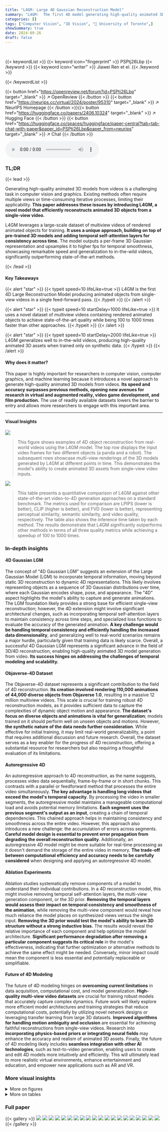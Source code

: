 ```yaml
---
title: "L4GM: Large 4D Gaussian Reconstruction Model"
summary: "L4GM:  The first 4D model generating high-quality animated 3D objects from single-view videos in a single feed-forward pass."
categories: []
tags: ["Computer Vision", "3D Vision", "🏢 University of Toronto",]
showSummary: true
date: 2024-09-26
draft: false
---
```


<br>

{{< keywordList >}}
{{< keyword icon="fingerprint" >}} PSPtj26Lbp {{< /keyword >}}
{{< keyword icon="writer" >}} Jiawei Ren et el. {{< /keyword >}}
 
{{< /keywordList >}}

{{< button href="https://openreview.net/forum?id=PSPtj26Lbp" target="_blank" >}}
↗ OpenReview
{{< /button >}}
{{< button href="https://neurips.cc/virtual/2024/poster/95310" target="_blank" >}}
↗ NeurIPS Homepage
{{< /button >}}{{< button href="https://huggingface.co/papers/2406.10324" target="_blank" >}}
↗ Hugging Face
{{< /button >}}
{{< button href="https://huggingface.co/spaces/huggingface/paper-central?tab=tab-chat-with-paper&paper_id=PSPtj26Lbp&paper_from=neurips" target="_blank" >}}
↗ Chat
{{< /button >}}



<audio controls>
    <source src="https://ai-paper-reviewer.com/PSPtj26Lbp/podcast.wav" type="audio/wav">
    Your browser does not support the audio element.
</audio>


### TL;DR


{{< lead >}}

Generating high-quality animated 3D models from videos is a challenging task in computer vision and graphics. Existing methods often require multiple views or time-consuming iterative processes, limiting their applicability.  **This paper addresses these issues by introducing L4GM, a novel model that efficiently reconstructs animated 3D objects from a single-view video.**



L4GM leverages a large-scale dataset of multiview videos of rendered animated objects for training. **It uses a unique approach, building on top of pre-trained 3D models and adding temporal self-attention layers for consistency across time.**  The model outputs a per-frame 3D Gaussian representation and upsamples it to higher fps for temporal smoothness, showcasing remarkable speed and generalization to in-the-wild videos, significantly outperforming state-of-the-art methods.

{{< /lead >}}


#### Key Takeaways

{{< alert "star" >}}
{{< typeit speed=10 lifeLike=true >}} L4GM is the first 4D Large Reconstruction Model producing animated objects from single-view videos in a single feed-forward pass. {{< /typeit >}}
{{< /alert >}}

{{< alert "star" >}}
{{< typeit speed=10 startDelay=1000 lifeLike=true >}} It uses a novel dataset of multiview videos containing rendered animated objects to achieve state-of-the-art quality while being 100 to 1000 times faster than other approaches. {{< /typeit >}}
{{< /alert >}}

{{< alert "star" >}}
{{< typeit speed=10 startDelay=2000 lifeLike=true >}} L4GM generalizes well to in-the-wild videos, producing high-quality animated 3D assets when trained only on synthetic data. {{< /typeit >}}
{{< /alert >}}

#### Why does it matter?
This paper is highly important for researchers in computer vision, computer graphics, and machine learning because it introduces a novel approach to generate high-quality animated 3D models from videos.  **Its speed and accuracy surpasses previous methods, opening new avenues for research in virtual and augmented reality, video game development, and film production.** The use of readily available datasets lowers the barrier to entry and allows more researchers to engage with this important area.

------
#### Visual Insights



![](https://ai-paper-reviewer.com/PSPtj26Lbp/figures_0_1.jpg)

> This figure shows examples of 4D object reconstruction from real-world videos using the L4GM model.  The top row displays the input video frames for two different objects (a panda and a robot). The subsequent rows showcase multi-view renderings of the 3D models generated by L4GM at different points in time.  This demonstrates the model's ability to create animated 3D assets from single-view video inputs.





![](https://ai-paper-reviewer.com/PSPtj26Lbp/tables_6_1.jpg)

> This table presents a quantitative comparison of L4GM against other state-of-the-art video-to-4D generation approaches on a standard benchmark. The metrics used for comparison are LPIPS (lower is better), CLIP (higher is better), and FVD (lower is better), representing perceptual similarity, semantic similarity, and video quality, respectively. The table also shows the inference time taken by each method. The results demonstrate that L4GM significantly outperforms other methods in terms of all three quality metrics while achieving a speedup of 100 to 1000 times.





### In-depth insights


#### 4D Gaussian LGM
The concept of "4D Gaussian LGM" suggests an extension of the Large Gaussian Model (LGM) to incorporate temporal information, moving beyond static 3D reconstruction to dynamic 4D representations.  This likely involves representing objects as a sequence of 3D Gaussian distributions over time, where each Gaussian encodes shape, pose, and appearance. The "4D" aspect highlights the model's ability to capture and generate animations. The LGM foundation likely provides a strong base for efficient single-view reconstruction; however, the 4D extension might involve significant architectural changes, such as incorporating temporal self-attention layers to maintain consistency across time steps, and specialized loss functions to evaluate the accuracy of the generated animation. **A key challenge would be handling temporal consistency and efficiently handling the increased data dimensionality**, and generalizing well to real-world scenarios remains a major hurdle, particularly given that training data is likely scarce. Overall, a successful 4D Gaussian LGM represents a significant advance in the field of 3D/4D reconstruction, enabling high-quality animated 3D model generation from video. **Its success hinges on addressing the challenges of temporal modeling and scalability.**

#### Objaverse-4D Dataset
The Objaverse-4D dataset represents a significant contribution to the field of 4D reconstruction.  **Its creation involved rendering 110,000 animations of 44,000 diverse objects from Objaverse 1.0**, resulting in a massive 12 million multiview videos. This scale is crucial for training robust 4D reconstruction models, as it provides sufficient data to capture the complexities of dynamic object motion and appearance. **The dataset's focus on diverse objects and animations is vital for generalization**; models trained on it should perform well on unseen objects and motions. However, **the synthetic nature of the data needs further consideration**. While effective for initial training, it may limit real-world generalizability, a point that requires additional discussion and future research. Overall, the dataset serves as a key enabler for the progress of 4D reconstruction, offering a substantial resource for researchers but also requiring a thoughtful evaluation of its limitations.

#### Autoregressive 4D
An autoregressive approach to 4D reconstruction, as the name suggests, processes video data sequentially, frame-by-frame or in short chunks.  This contrasts with a parallel or feedforward method that processes the entire video simultaneously. **The key advantage is handling long videos that exceed the model's temporal capacity**.  By processing the video in smaller segments, the autoregressive model maintains a manageable computational load and avoids potential memory limitations.  **Each segment uses the previous segment's output as an input**, creating a chain of temporal dependencies. This chained approach helps in maintaining consistency and smoothness across the entire video.  However, this approach also introduces a new challenge: the accumulation of errors across segments.  **Careful model design is essential to prevent error propagation from degrading the overall reconstruction quality**. Additionally, an autoregressive 4D model might be more suitable for real-time processing as it doesn't demand the storage of the entire video in memory.  **The trade-off between computational efficiency and accuracy needs to be carefully considered** when designing and applying an autoregressive 4D model.

#### Ablation Experiments
Ablation studies systematically remove components of a model to understand their individual contributions.  In a 4D reconstruction model, this might involve removing temporal self-attention layers, the multi-view generation component, or the 3D prior.  **Removing the temporal layers would assess their impact on temporal consistency and smoothness of the animation**, while removing the multi-view component would reveal how much reliance the model places on synthesized views versus the single input. **Removing the 3D prior would test the model's ability to learn 3D structure without a strong inductive bias.** The results would reveal the relative importance of each component and help optimize the model architecture.  **Significant performance degradation after removing a particular component suggests its critical role** in the model's effectiveness, indicating that further optimization or alternative methods to achieve the same effect might be needed. Conversely, minor impact could mean the component is less essential and potentially replaceable or simplifiable.

#### Future of 4D Modeling
The future of 4D modeling hinges on **overcoming current limitations** in data acquisition, computational cost, and model generalization.  **High-quality multi-view video datasets** are crucial for training robust models that accurately capture complex dynamics.  Future work will likely explore more efficient model architectures and training strategies that reduce computational costs, potentially by utilizing novel network designs or leveraging transfer learning from large 3D datasets.  **Improved algorithms for handling motion ambiguity and occlusion** are essential for achieving faithful reconstructions from single-view videos.  Research into **incorporating physics-based priors or integrating neural fields** may enhance the accuracy and realism of animated 3D assets.  Finally, the future of 4D modeling likely includes **seamless integration with other AI technologies**, such as text-to-video generation, enabling users to create and edit 4D models more intuitively and efficiently.  This will ultimately lead to more realistic virtual environments, enhance entertainment and education, and empower new applications such as AR and VR.


### More visual insights

<details>
<summary>More on figures
</summary>


![](https://ai-paper-reviewer.com/PSPtj26Lbp/figures_2_1.jpg)

> This figure illustrates the architecture of the L4GM model. The model takes as input a single-view video and a set of multiview images from a single time step. It then uses a U-Net architecture with cross-view self-attention and temporal self-attention layers to produce a sequence of 4D Gaussians representing the animated 3D object across time.


![](https://ai-paper-reviewer.com/PSPtj26Lbp/figures_5_1.jpg)

> This figure illustrates the overall architecture of the L4GM model.  The model takes a single-view video and a set of multiview images from a single time step as input. It processes these inputs through a U-Net architecture incorporating cross-view self-attention to maintain view consistency and temporal self-attention to maintain temporal consistency across time steps. The output of the model is a sequence of 4D Gaussian representations, one for each time step in the input video.


![](https://ai-paper-reviewer.com/PSPtj26Lbp/figures_6_1.jpg)

> This figure showcases the qualitative results of the L4GM model on two real-world videos. The top row displays weightlifters performing different lifting actions, while the bottom row shows a frog character exhibiting various poses. For each video, multiple views of the generated 3D reconstructions are presented, demonstrating the model's ability to generate high-quality, temporally consistent animations from in-the-wild video data.  The image provides visual evidence of the model's capacity for real-world generalization and 4D reconstruction.


![](https://ai-paper-reviewer.com/PSPtj26Lbp/figures_7_1.jpg)

> This figure shows a qualitative comparison of the results of L4GM against three other state-of-the-art methods (OpenLRM, STAG4D, and DG4D) on various example videos.  Each row represents a different video and shows the input view and novel view generated by each method. The comparison highlights L4GM's ability to generate higher-quality, more detailed and temporally consistent novel views compared to the other approaches.


![](https://ai-paper-reviewer.com/PSPtj26Lbp/figures_8_1.jpg)

> This figure presents three PSNR plots to show the effect of different training strategies on the model's performance. Plot (a) compares training with different pretraining data and training datasets. Plot (b) shows the results with various design choices like using temporal attention, adding time embeddings, freezing the LGM, and using HexPlane. Plot (c) shows the performance of autoregressive reconstruction with various video lengths.


![](https://ai-paper-reviewer.com/PSPtj26Lbp/figures_17_1.jpg)

> This figure illustrates the architecture of the L4GM model, which takes a single-view video and multi-view images as input to produce a sequence of 4D Gaussian representations.  The model utilizes a U-Net architecture with cross-view and temporal self-attention layers to ensure view and temporal consistency in the output. The 4D Gaussians are then used to reconstruct the animated 3D objects.


![](https://ai-paper-reviewer.com/PSPtj26Lbp/figures_18_1.jpg)

> This figure shows example training data used for the L4GM model.  It highlights the input format, demonstrating how a single input view is combined with multiple generated views (created using ImageDream) to form the input to the model for each time step. The masked input views indicate data that is not directly used for training; instead, these views are replaced with copies of the multiview images from the initial time step (t=1). This approach helps maintain temporal consistency throughout the training process.


![](https://ai-paper-reviewer.com/PSPtj26Lbp/figures_19_1.jpg)

> This figure illustrates the architecture of the L4GM model.  The model takes a single-view video and a set of multiview images from a single time step as input. It uses a U-Net architecture with cross-view self-attention to ensure consistency across different viewpoints and temporal self-attention to maintain consistency across time. The output of the model is a sequence of 3D Gaussian representations, one for each time step in the input video, forming the 4D representation.


![](https://ai-paper-reviewer.com/PSPtj26Lbp/figures_19_2.jpg)

> This figure illustrates the architecture of the HexPlane model used in the ablation study.  The model takes a canonical Gaussian representation as input and processes it through an averaging and reshaping stage to create a deformation field represented by a HexPlane. This deformation field is then combined with the canonical Gaussian to produce a Gaussian sequence for each timestep, generating the final 4D representation.


![](https://ai-paper-reviewer.com/PSPtj26Lbp/figures_20_1.jpg)

> This figure shows qualitative results of the L4GM model on two real-world videos.  The images demonstrate the model's ability to generate high-quality, temporally consistent 4D reconstructions of dynamic objects from single-view video inputs. The figure displays multiple frames from the generated 4D reconstructions, viewed from different angles, showcasing the quality and consistency of the results.


![](https://ai-paper-reviewer.com/PSPtj26Lbp/figures_21_1.jpg)

> This figure compares the qualitative results of L4GM against three other state-of-the-art methods (OpenLRM, STAG4D, and DG4D) across four different animations. For each animation and method, the figure shows both the input view and a novel view generated by the model. The comparison highlights the superior quality and detail of L4GM's generated views.  The improvement of L4GM over the baselines is particularly noticeable in the quality of the rendered novel views, exhibiting better rendering of textures, and fewer artifacts. The overall visual fidelity and accuracy of 3D geometry are also significantly better in L4GM.


![](https://ai-paper-reviewer.com/PSPtj26Lbp/figures_22_1.jpg)

> This figure presents a qualitative comparison of the results generated by OpenLRM, STAG4D, DG4D, and the proposed L4GM method on real-world videos.  For each method, it displays the input view and a novel view generated by the model. The comparison focuses on showcasing the quality and realism of the generated 3D reconstructions for dynamic scenes captured from real-world videos.  It visually demonstrates the relative strengths and weaknesses of each approach in handling real-world video data complexities.


![](https://ai-paper-reviewer.com/PSPtj26Lbp/figures_23_1.jpg)

> This figure shows qualitative results of the proposed model on the Consistent4D dataset.  The figure presents several examples of objects with their generated novel views from different angles. Each row represents a different object and shows the input view along with three generated novel views at two different time steps, illustrating the model's capability to generate consistent and high-quality 4D representations.


![](https://ai-paper-reviewer.com/PSPtj26Lbp/figures_24_1.jpg)

> This figure shows three examples where the L4GM model fails: motion ambiguity where the model struggles to produce natural motion across multiple views; multiple objects with occlusions where the model fails to reconstruct objects that are occluded; and ego-centric videos from Ego4D dataset [17] where the model fails when the input videos are taken from an ego-centric viewpoint.


![](https://ai-paper-reviewer.com/PSPtj26Lbp/figures_24_2.jpg)

> This figure compares the qualitative results of L4GM against three baselines: OpenLRM, STAG4D, and DG4D. The comparison shows the input view and novel views generated by each method for several time steps. This allows for a visual assessment of the relative strengths and weaknesses of the various methods in terms of image quality, temporal coherence, and overall accuracy.


![](https://ai-paper-reviewer.com/PSPtj26Lbp/figures_24_3.jpg)

> This figure shows qualitative results on the Consistent4D dataset.  It presents several examples of 4D object reconstructions generated by the L4GM model, showcasing the model's ability to generate consistent and high-quality animations from various viewpoints across different timesteps. Each row represents a different object from the dataset, and each column represents a view of the object at different timesteps, demonstrating the temporal consistency of the model's output.


</details>




<details>
<summary>More on tables
</summary>


![](https://ai-paper-reviewer.com/PSPtj26Lbp/tables_8_1.jpg)
> This table presents the results of a user study comparing L4GM's performance to three other state-of-the-art methods (DG4D, OpenLRM, and STAG4D) across five different aspects: Overall Quality, 3D Appearance, 3D Alignment with Input Video, Motion Alignment with Input Video, and Motion Realism.  Each aspect is rated on a percentage scale based on user preferences from a total of 24 synthesized 4D scene examples.  The table highlights that L4GM receives a higher percentage of favorable user ratings than the other methods across all five criteria.

![](https://ai-paper-reviewer.com/PSPtj26Lbp/tables_19_1.jpg)
> This table presents a quantitative comparison of the proposed L4GM model against several state-of-the-art methods on the Consistent4D benchmark.  The metrics used for comparison include LPIPS (Learned Perceptual Image Patch Similarity), CLIP (Contrastive Language–Image Pre-training) score, and FVD (Fréchet Video Distance).  Lower LPIPS and FVD scores indicate better perceptual similarity and video quality, respectively, while higher CLIP scores represent better alignment with the ground truth. The table shows that L4GM outperforms existing methods across all metrics. Baseline results from Gao et al. [15] are also included for reference.

![](https://ai-paper-reviewer.com/PSPtj26Lbp/tables_22_1.jpg)
> This table presents the ablation study results on the Consistent4D benchmark.  It shows the performance of the L4GM model with different modifications, such as removing temporal attention, adding a time embedding, freezing the LGM model, adding a HexPlane, and using the interpolation model.  Each row corresponds to a different variation of the model, with the baseline model in the first row.  The results are reported using LPIPS, CLIP, and FVD metrics to evaluate the quality of the 4D reconstruction. The table helps to understand the impact of each model component on the overall performance.

![](https://ai-paper-reviewer.com/PSPtj26Lbp/tables_22_2.jpg)
> This table presents a comparison of memory usage (in GB) and processing time (in seconds) for different attention mechanisms used in the model.  The methods compared include using only cross-view attention, cross-view attention with temporal attention, cross-view attention with full attention, and full attention alone. The results show that using full attention significantly increases both memory and processing time compared to using only cross-view or cross-view with temporal attention.

</details>




### Full paper

{{< gallery >}}
<img src="https://ai-paper-reviewer.com/PSPtj26Lbp/1.png" class="grid-w50 md:grid-w33 xl:grid-w25" />
<img src="https://ai-paper-reviewer.com/PSPtj26Lbp/2.png" class="grid-w50 md:grid-w33 xl:grid-w25" />
<img src="https://ai-paper-reviewer.com/PSPtj26Lbp/3.png" class="grid-w50 md:grid-w33 xl:grid-w25" />
<img src="https://ai-paper-reviewer.com/PSPtj26Lbp/4.png" class="grid-w50 md:grid-w33 xl:grid-w25" />
<img src="https://ai-paper-reviewer.com/PSPtj26Lbp/5.png" class="grid-w50 md:grid-w33 xl:grid-w25" />
<img src="https://ai-paper-reviewer.com/PSPtj26Lbp/6.png" class="grid-w50 md:grid-w33 xl:grid-w25" />
<img src="https://ai-paper-reviewer.com/PSPtj26Lbp/7.png" class="grid-w50 md:grid-w33 xl:grid-w25" />
<img src="https://ai-paper-reviewer.com/PSPtj26Lbp/8.png" class="grid-w50 md:grid-w33 xl:grid-w25" />
<img src="https://ai-paper-reviewer.com/PSPtj26Lbp/9.png" class="grid-w50 md:grid-w33 xl:grid-w25" />
<img src="https://ai-paper-reviewer.com/PSPtj26Lbp/10.png" class="grid-w50 md:grid-w33 xl:grid-w25" />
<img src="https://ai-paper-reviewer.com/PSPtj26Lbp/11.png" class="grid-w50 md:grid-w33 xl:grid-w25" />
<img src="https://ai-paper-reviewer.com/PSPtj26Lbp/12.png" class="grid-w50 md:grid-w33 xl:grid-w25" />
<img src="https://ai-paper-reviewer.com/PSPtj26Lbp/13.png" class="grid-w50 md:grid-w33 xl:grid-w25" />
<img src="https://ai-paper-reviewer.com/PSPtj26Lbp/14.png" class="grid-w50 md:grid-w33 xl:grid-w25" />
<img src="https://ai-paper-reviewer.com/PSPtj26Lbp/15.png" class="grid-w50 md:grid-w33 xl:grid-w25" />
<img src="https://ai-paper-reviewer.com/PSPtj26Lbp/16.png" class="grid-w50 md:grid-w33 xl:grid-w25" />
<img src="https://ai-paper-reviewer.com/PSPtj26Lbp/17.png" class="grid-w50 md:grid-w33 xl:grid-w25" />
<img src="https://ai-paper-reviewer.com/PSPtj26Lbp/18.png" class="grid-w50 md:grid-w33 xl:grid-w25" />
<img src="https://ai-paper-reviewer.com/PSPtj26Lbp/19.png" class="grid-w50 md:grid-w33 xl:grid-w25" />
<img src="https://ai-paper-reviewer.com/PSPtj26Lbp/20.png" class="grid-w50 md:grid-w33 xl:grid-w25" />
{{< /gallery >}}